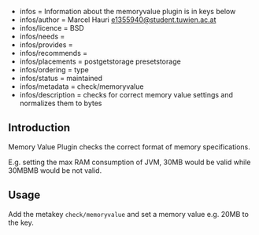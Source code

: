 - infos = Information about the memoryvalue plugin is in keys below
- infos/author = Marcel Hauri <e1355940@student.tuwien.ac.at>
- infos/licence = BSD
- infos/needs =
- infos/provides =
- infos/recommends =
- infos/placements = postgetstorage presetstorage
- infos/ordering = type
- infos/status = maintained
- infos/metadata = check/memoryvalue
- infos/description = checks for correct memory value settings and normalizes them to bytes

## Introduction

Memory Value Plugin checks the correct format of memory specifications.

E.g. setting the max RAM consumption of JVM, 30MB would be valid while 30MBMB would be not valid.

## Usage

Add the metakey `check/memoryvalue` and set a memory value e.g. 20MB to the key.
